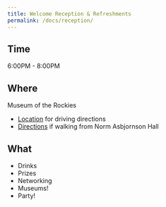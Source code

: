 ```yaml
---
title: Welcome Reception & Refreshments
permalink: /docs/reception/
---
```


## Time

6:00PM - 8:00PM

## Where

Museum of the Rockies
- [Location](https://maps.app.goo.gl/jp6wgcGDUhDS2xvi8) for driving directions
- [Directions](https://maps.app.goo.gl/dTPQwiDzmc5JKjDq5) if walking from Norm Asbjornson Hall

## What
- Drinks
- Prizes
- Networking
- Museums!
- Party!